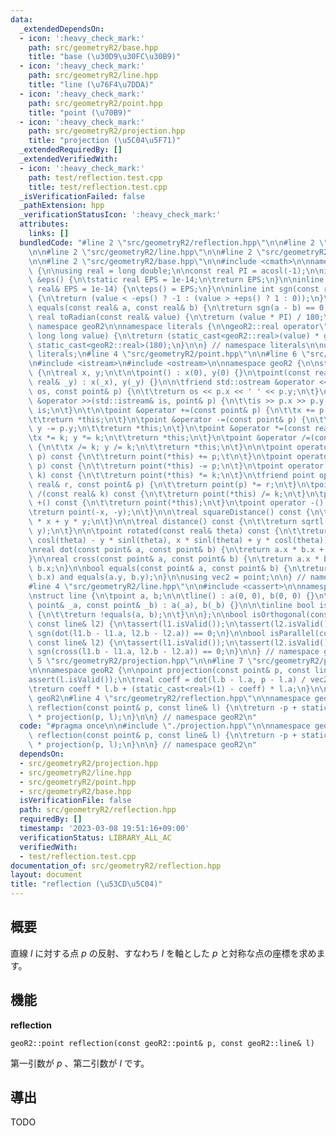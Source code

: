 ```yaml
---
data:
  _extendedDependsOn:
  - icon: ':heavy_check_mark:'
    path: src/geometryR2/base.hpp
    title: "base (\u30D9\u30FC\u30B9)"
  - icon: ':heavy_check_mark:'
    path: src/geometryR2/line.hpp
    title: "line (\u76F4\u7DDA)"
  - icon: ':heavy_check_mark:'
    path: src/geometryR2/point.hpp
    title: "point (\u70B9)"
  - icon: ':heavy_check_mark:'
    path: src/geometryR2/projection.hpp
    title: "projection (\u5C04\u5F71)"
  _extendedRequiredBy: []
  _extendedVerifiedWith:
  - icon: ':heavy_check_mark:'
    path: test/reflection.test.cpp
    title: test/reflection.test.cpp
  _isVerificationFailed: false
  _pathExtension: hpp
  _verificationStatusIcon: ':heavy_check_mark:'
  attributes:
    links: []
  bundledCode: "#line 2 \"src/geometryR2/reflection.hpp\"\n\n#line 2 \"src/geometryR2/projection.hpp\"\
    \n\n#line 2 \"src/geometryR2/line.hpp\"\n\n#line 2 \"src/geometryR2/point.hpp\"\
    \n\n#line 2 \"src/geometryR2/base.hpp\"\n\n#include <cmath>\n\nnamespace geoR2\
    \ {\n\nusing real = long double;\n\nconst real PI = acosl(-1);\n\ninline real\
    \ &eps() {\n\tstatic real EPS = 1e-14;\n\treturn EPS;\n}\n\ninline void setEps(const\
    \ real& EPS = 1e-14) {\n\teps() = EPS;\n}\n\ninline int sgn(const real& value)\
    \ {\n\treturn (value < -eps() ? -1 : (value > +eps() ? 1 : 0));\n}\n\ninline bool\
    \ equals(const real& a, const real& b) {\n\treturn sgn(a - b) == 0;\n}\n\ninline\
    \ real toRadian(const real& value) {\n\treturn (value * PI) / 180;\n}\n\n} //\
    \ namespace geoR2\n\nnamespace literals {\n\ngeoR2::real operator\"\" _rad(unsigned\
    \ long long value) {\n\treturn (static_cast<geoR2::real>(value) * geoR2::PI) /\
    \ static_cast<geoR2::real>(180);\n}\n\n} // namespace literals\n\nusing namespace\
    \ literals;\n#line 4 \"src/geometryR2/point.hpp\"\n\n#line 6 \"src/geometryR2/point.hpp\"\
    \n#include <istream>\n#include <ostream>\n\nnamespace geoR2 {\n\nstruct point\
    \ {\n\treal x, y;\n\t\n\tpoint() : x(0), y(0) {}\n\tpoint(const real& _x, const\
    \ real& _y) : x(_x), y(_y) {}\n\n\tfriend std::ostream &operator <<(std::ostream&\
    \ os, const point& p) {\n\t\treturn os << p.x << ' ' << p.y;\n\t}\n\tfriend std::istream\
    \ &operator >>(std::istream& is, point& p) {\n\t\tis >> p.x >> p.y;\n\t\treturn\
    \ is;\n\t}\n\t\n\tpoint &operator +=(const point& p) {\n\t\tx += p.x; y += p.y;\n\
    \t\treturn *this;\n\t}\n\tpoint &operator -=(const point& p) {\n\t\tx -= p.x;\
    \ y -= p.y;\n\t\treturn *this;\n\t}\n\tpoint &operator *=(const real& k) {\n\t\
    \tx *= k; y *= k;\n\t\treturn *this;\n\t}\n\tpoint &operator /=(const real& k)\
    \ {\n\t\tx /= k; y /= k;\n\t\treturn *this;\n\t}\n\n\tpoint operator +(const point&\
    \ p) const {\n\t\treturn point(*this) += p;\t\n\t}\n\tpoint operator -(const point&\
    \ p) const {\n\t\treturn point(*this) -= p;\n\t}\n\tpoint operator *(const real&\
    \ k) const {\n\t\treturn point(*this) *= k;\n\t}\n\tfriend point operator *(const\
    \ real& r, const point& p) {\n\t\treturn point(p) *= r;\n\t}\n\tpoint operator\
    \ /(const real& k) const {\n\t\treturn point(*this) /= k;\n\t}\n\tpoint operator\
    \ +() const {\n\t\treturn point(*this);\n\t}\n\tpoint operator -() const {\n\t\
    \treturn point(-x, -y);\n\t}\n\n\treal squareDistance() const {\n\t\treturn x\
    \ * x + y * y;\n\t}\n\n\treal distance() const {\n\t\treturn sqrtl(x * x + y +\
    \ y);\n\t}\n\n\tpoint rotated(const real& theta) const {\n\t\treturn point(x *\
    \ cosl(theta) - y * sinl(theta), x * sinl(theta) + y * cosl(theta));\n\t}\n};\n\
    \nreal dot(const point& a, const point& b) {\n\treturn a.x * b.x + a.y * b.y;\n\
    }\n\nreal cross(const point& a, const point& b) {\n\treturn a.x * b.y - a.y *\
    \ b.x;\n}\n\nbool equals(const point& a, const point& b) {\n\treturn equals(a.x,\
    \ b.x) and equals(a.y, b.y);\n}\n\nusing vec2 = point;\n\n} // namespace geoR2\n\
    #line 4 \"src/geometryR2/line.hpp\"\n\n#include <cassert>\n\nnamespace geoR2 {\n\
    \nstruct line {\n\tpoint a, b;\n\n\tline() : a(0, 0), b(0, 0) {}\n\tline(const\
    \ point& _a, const point& _b) : a(_a), b(_b) {}\n\n\tinline bool isValid() const\
    \ {\n\t\treturn !equals(a, b);\n\t}\n\n};\n\nbool isOrthogonal(const line& l1,\
    \ const line& l2) {\n\tassert(l1.isValid());\n\tassert(l2.isValid());\n\treturn\
    \ sgn(dot(l1.b - l1.a, l2.b - l2.a)) == 0;\n}\n\nbool isParallel(const line& l1,\
    \ const line& l2) {\n\tassert(l1.isValid());\n\tassert(l2.isValid());\n\treturn\
    \ sgn(cross(l1.b - l1.a, l2.b - l2.a)) == 0;\n}\n\n} // namespace geo2d\n#line\
    \ 5 \"src/geometryR2/projection.hpp\"\n\n#line 7 \"src/geometryR2/projection.hpp\"\
    \n\nnamespace geoR2 {\n\npoint projection(const point& p, const line& l) {\n\t\
    assert(l.isValid());\n\treal coeff = dot(l.b - l.a, p - l.a) / vec2(l.b - l.a).squareDistance();\n\
    \treturn coeff * l.b + (static_cast<real>(1) - coeff) * l.a;\n}\n\n} // namespace\
    \ geoR2\n#line 4 \"src/geometryR2/reflection.hpp\"\n\nnamespace geoR2 {\n\npoint\
    \ reflection(const point& p, const line& l) {\n\treturn -p + static_cast<real>(2)\
    \ * projection(p, l);\n}\n\n} // namespace geoR2\n"
  code: "#pragma once\n\n#include \"./projection.hpp\"\n\nnamespace geoR2 {\n\npoint\
    \ reflection(const point& p, const line& l) {\n\treturn -p + static_cast<real>(2)\
    \ * projection(p, l);\n}\n\n} // namespace geoR2\n"
  dependsOn:
  - src/geometryR2/projection.hpp
  - src/geometryR2/line.hpp
  - src/geometryR2/point.hpp
  - src/geometryR2/base.hpp
  isVerificationFile: false
  path: src/geometryR2/reflection.hpp
  requiredBy: []
  timestamp: '2023-03-08 19:51:16+09:00'
  verificationStatus: LIBRARY_ALL_AC
  verifiedWith:
  - test/reflection.test.cpp
documentation_of: src/geometryR2/reflection.hpp
layout: document
title: "reflection (\u53CD\u5C04)"
---
```


## 概要

直線 $l$ に対する点 $p$ の反射、すなわち $l$ を軸とした $p$ と対称な点の座標を求めます。

## 機能

**reflection**
```
geoR2::point reflection(const geoR2::point& p, const geoR2::line& l)
```

第一引数が $p$ 、第二引数が $l$ です。

## 導出

TODO
